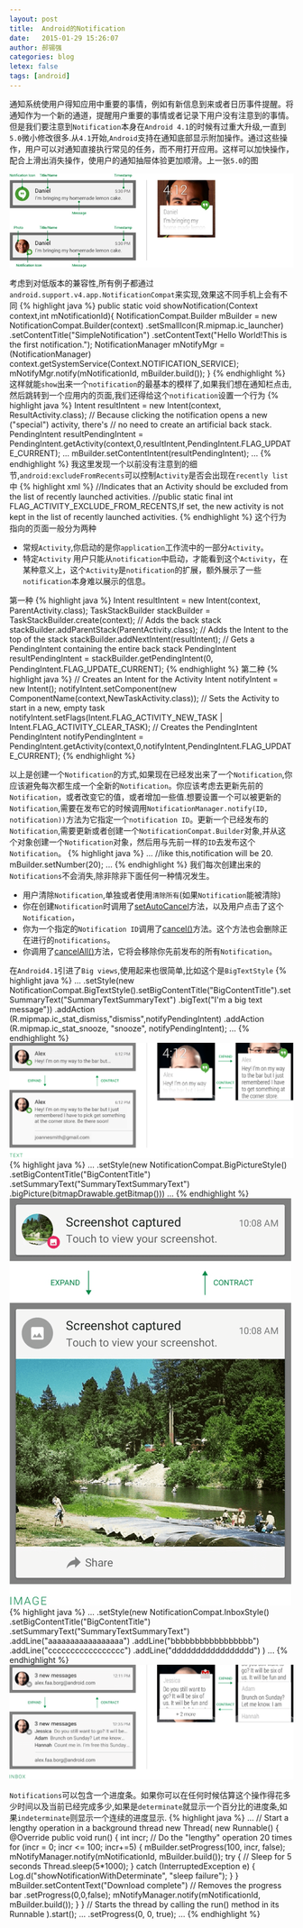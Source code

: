 ```yaml
---
layout: post
title:  Android的Notification
date:   2015-01-29 15:26:07
author: 郝锡强
categories: blog
letex: false
tags: [android]
---
```

通知系统使用户得知应用中重要的事情，例如有新信息到来或者日历事件提醒。将通知作为一个新的通道，提醒用户重要的事情或者记录下用户没有注意到的事情。但是我们要注意到`Notification`本身在`Android 4.1`的时候有过重大升级,一直到`5.0`微小修改很多.从`4.1`开始,`Android`支持在通知底部显示附加操作。通过这些操作，用户可以对通知直接执行常见的任务，而不用打开应用。这样可以加快操作，配合上滑出消失操作，使用户的通知抽屉体验更加顺滑。上一张`5.0`的图

![notification01](../source/images/blog/notification01.jpg)
<!-- more -->

考虑到对低版本的兼容性,所有例子都通过`android.support.v4.app.NotificationCompat`来实现,效果这不同手机上会有不同
{% highlight java %}
public static void showNotification(Context context,int mNotificationId){
    NotificationCompat.Builder mBuilder =
            new NotificationCompat.Builder(context)
                    .setSmallIcon(R.mipmap.ic_launcher)
                    .setContentTitle("SimpleNotification")
                    .setContentText("Hello World!This is the first notification.");
    NotificationManager mNotifyMgr =
            (NotificationManager) context.getSystemService(Context.NOTIFICATION_SERVICE);
    mNotifyMgr.notify(mNotificationId, mBuilder.build());
}
{% endhighlight %}
这样就能`show`出来一个`notification`的最基本的模样了,如果我们想在通知栏点击,然后跳转到一个应用内的页面,我们还得给这个`notification`设置一个行为
{% highlight java %}
Intent resultIntent = new Intent(context, ResultActivity.class);
// Because clicking the notification opens a new ("special") activity, there's
// no need to create an artificial back stack.
PendingIntent resultPendingIntent = PendingIntent.getActivity(context,0,resultIntent,PendingIntent.FLAG_UPDATE_CURRENT);
...
mBuilder.setContentIntent(resultPendingIntent);
...
{% endhighlight %}
我这里发现一个以前没有注意到的细节,`android:excludeFromRecents`可以控制`Activity`是否会出现在`recently list`中
{% highlight xml %}
//Indicates that an Activity should be excluded from the list of recently launched activities.
//public static final int FLAG_ACTIVITY_EXCLUDE_FROM_RECENTS,If set, the new activity is not kept in the list of recently launched activities.
<activity android:name=".ResultActivity"
    android:launchMode="singleTask"
    android:taskAffinity=""
    android:excludeFromRecents="false"/>
{% endhighlight %}
这个行为指向的页面一般分为两种

* 常规`Activity`,你启动的是你`application`工作流中的一部分`Activity`。
* 特定`Activity` 用户只能从`notification`中启动，才能看到这个`Activity`，在某种意义上，这个`Activity`是`notification`的扩展，额外展示了一些`notification`本身难以展示的信息。

第一种
{% highlight java %}
Intent resultIntent = new Intent(context, ParentActivity.class);
TaskStackBuilder stackBuilder = TaskStackBuilder.create(context);
// Adds the back stack
stackBuilder.addParentStack(ParentActivity.class);
// Adds the Intent to the top of the stack
stackBuilder.addNextIntent(resultIntent);
// Gets a PendingIntent containing the entire back stack
PendingIntent resultPendingIntent =
        stackBuilder.getPendingIntent(0, PendingIntent.FLAG_UPDATE_CURRENT);
{% endhighlight %}
第二种
{% highlight java %}
// Creates an Intent for the Activity
Intent notifyIntent = new Intent();
notifyIntent.setComponent(new ComponentName(context,NewTaskActivity.class));
// Sets the Activity to start in a new, empty task
notifyIntent.setFlags(Intent.FLAG_ACTIVITY_NEW_TASK | Intent.FLAG_ACTIVITY_CLEAR_TASK);
// Creates the PendingIntent
PendingIntent notifyPendingIntent = PendingIntent.getActivity(context,0,notifyIntent,PendingIntent.FLAG_UPDATE_CURRENT);
{% endhighlight %}

以上是创建一个`Notification`的方式,如果现在已经发出来了一个`Notification`,你应该避免每次都生成一个全新的`Notification`。你应该考虑去更新先前的`Notification`，或者改变它的值，或者增加一些值.想要设置一个可以被更新的`Notification`,需要在发布它的时候调用`NotificationManager.notify(ID, notification))`方法为它指定一个`notification ID`。更新一个已经发布的`Notification`,需要更新或者创建一个`NotificationCompat.Builder`对象,并从这个对象创建一个`Notification`对象，然后用与先前一样的`ID`去发布这个`Notification`。
{% highlight java %}
...
//like this,notification will be 20.
mBuilder.setNumber(20);
...
{% endhighlight %}
我们每次创建出来的`Notifications`不会消失,除非除非下面任何一种情况发生。

* 用户清除`Notification`,单独或者使用`清除所有`(如果`Notification`能被清除)
* 你在创建`Notification`时调用了[setAutoCancel](http;//developer.android.com/reference/android/support/v4/app/NotificationCompat.Builder.html#setAutoCancel(boolean))方法，以及用户点击了这个`Notification`，
* 你为一个指定的`Notification ID`调用了[cancel()](http://developer.android.com/reference/android/app/NotificationManager.html#cancel(int))方法。这个方法也会删除正在进行的`notifications`。
* 你调用了[cancelAll()](http://developer.android.com/reference/android/app/NotificationManager.html#cancelAll())方法，它将会移除你先前发布的所有`Notification`。

在`Android4.1`引进了`Big views`,使用起来也很简单,比如这个是`BigTextStyle`
{% highlight java %}
...
.setStyle(new NotificationCompat.BigTextStyle().setBigContentTitle("BigContentTitle").setSummaryText("SummaryTextSummaryText")
        .bigText("I'm a big text message"))
.addAction (R.mipmap.ic_stat_dismiss,"dismiss",notifyPendingIntent)
.addAction (R.mipmap.ic_stat_snooze,
        "snooze", notifyPendingIntent);
...
{% endhighlight %}
![notification03](../source/images/blog/notification03.png)
{% highlight java %}
...
.setStyle(new NotificationCompat.BigPictureStyle()
            .setBigContentTitle("BigContentTitle")
            .setSummaryText("SummaryTextSummaryText")
            .bigPicture(bitmapDrawable.getBitmap()))
...
{% endhighlight %}
![notification05](../source/images/blog/notification05.png)
{% highlight java %}
...
.setStyle(new NotificationCompat.InboxStyle()
            .setBigContentTitle("BigContentTitle")
            .setSummaryText("SummaryTextSummaryText")
            .addLine("aaaaaaaaaaaaaaaaa")
            .addLine("bbbbbbbbbbbbbbbbb")
            .addLine("ccccccccccccccccc")
            .addLine("ddddddddddddddddd")
    )
...
{% endhighlight %}
![notification04](../source/images/blog/notification04.png)

`Notifications`可以包含一个进度条。如果你可以在任何时候估算这个操作得花多少时间以及当前已经完成多少,如果是`determinate`就显示一个百分比的进度条,如果`indeterminate`则显示一个连续的进度显示.
{% highlight java %}
...
// Start a lengthy operation in a background thread
new Thread(
    new Runnable() {
        @Override
        public void run() {
            int incr;
            // Do the "lengthy" operation 20 times
            for (incr = 0; incr <= 100; incr+=5) {
                mBuilder.setProgress(100, incr, false);
                mNotifyManager.notify(mNotificationId, mBuilder.build());
                try {
                    // Sleep for 5 seconds
                    Thread.sleep(5*1000);
                } catch (InterruptedException e) {
                    Log.d("showNotificationWithDeterminate", "sleep failure");
                }
            }
            mBuilder.setContentText("Download complete")
                    // Removes the progress bar
                    .setProgress(0,0,false);
            mNotifyManager.notify(mNotificationId, mBuilder.build());
        }
    }
// Starts the thread by calling the run() method in its Runnable
).start();
...
.setProgress(0, 0, true);
...
{% endhighlight %}